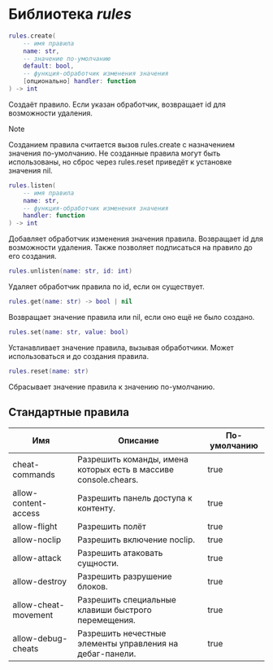 # Библиотека *rules*

```lua
rules.create(
    -- имя правила
    name: str,
    -- значение по-умолчанию
    default: bool,
    -- функция-обработчик изменения значения
    [опционально] handler: function
) -> int
```

Создаёт правило. Если указан обработчик, возвращает id для возможности удаления.

> [!NOTE]
> Созданием правила считается вызов rules.create с назначением значения по-умолчанию.
> Не созданные правила могут быть использованы, но сброс через rules.reset приведёт
> к установке значения nil.

```lua
rules.listen(
    -- имя правила
    name: str,
    -- функция-обработчик изменения значения
    handler: function
) -> int
```

Добавляет обработчик изменения значения правила. 
Возвращает id для возможности удаления.
Также позволяет подписаться на правило до его создания.

```lua
rules.unlisten(name: str, id: int)
```

Удаляет обработчик правила по id, если он существует.

```lua
rules.get(name: str) -> bool | nil
```

Возвращает значение правила или nil, если оно ещё не было создано.

```lua
rules.set(name: str, value: bool)
```

Устанавливает значение правила, вызывая обработчики. Может использоваться и
до создания правила.

```lua
rules.reset(name: str)
```

Сбрасывает значение правила к значению по-умолчанию.


## Стандартные правила


| Имя                  | Описание                                                        | По-умолчанию |
| -------------------- | --------------------------------------------------------------- | ------------ |
| cheat-commands       | Разрешить команды, имена которых есть в массиве console.chears. | true         |
| allow-content-access | Разрешить панель доступа к контенту.                            | true         |
| allow-flight         | Разрешить полёт                                                 | true         |
| allow-noclip         | Разрешить включение noclip.                                     | true         |
| allow-attack         | Разрешить атаковать сущности.                                   | true         |
| allow-destroy        | Разрешить разрушение блоков.                                    | true         |
| allow-cheat-movement | Разрешить специальные клавиши быстрого перемещения.             | true         |
| allow-debug-cheats   | Разрешить нечестные элементы управления на дебаг-панели.        | true         |
